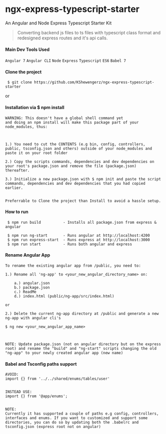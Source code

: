 # ngx-express-typescript-starter
An Angular and Node Express Typescript Starter Kit

> Converting backend js files to ts files with typescript class format and redesigned express routes and it's api calls.


#### Main Dev Tools Used
`Angular 7` `Angular CLI` `Node` `Express` `Typescript` `ES6` `Babel 7`

#### Clone the project
` $ git clone https://github.com/KShewengerz/ngx-express-typescript-starter`

or

#### Installation via $ npm install 

```
WARNING: This doesn't have a global shell command yet 
and doing an npm install will make this package part of your node_modules, thus:



1.) You need to cut the CONTENTS (e.g bin, config, controllers, public, tsconfig.json and others) outside of your node_modules and paste it on your root folder 

2.) Copy the scripts commands, dependencies and dev dependencies on your root's package.json and remove the file (package.json) thereafter.

3.) Initialize a new package.json with $ npm init and paste the script commands, dependencies and dev dependencies that you had copied earlier.
 
 
Preferrable to Clone the project than Install to avoid a hassle setup.
```


#### How to run

````
 $ npm run build          - Installs all package.json from express & angular
 
 $ npm run ng-start       - Runs angular at http://localhost:4200
 $ npm run express-start  - Runs express at http://localhost:3000
 $ npm run start          - Runs both angular and express
````


#### Rename Angular App

```
To rename the existing angular app from /public, you need to:

1.) Rename all 'ng-app' to <your_new_angular_directory_name> on: 

    a.) angular.json
    b.) package.json
    c.) ReadMe
    d.) index.html (public/ng-app/src/index.html)

or

2.) Delete the current ng-app directory at /public and generate a new ng-app with angular cli's 

$ ng new <your_new_angular_app_name>



NOTE: Update package.json (not on angular directory but on the express root) and rename the "build" and "ng-start" scripts changing the old "ng-app" to your newly created angular app (new name) 

```


#### Babel and Tsconfig paths support

```
AVOID:
import {} from '../../shared/enums/tables/user'


INSTEAD USE:
import {} from '@app/enums';


NOTE:
Currently it has supported a couple of paths e.g config, controllers, interfaces and enums. If you want to customized and support some directories, you can do so by updating both the .babelrc and tsconfig.json (express root not on angular)

```
 

